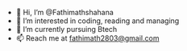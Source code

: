 - 👋 Hi, I’m @Fathimathshahana
- 👀 I’m interested in coding, reading and managing 
- 🌱 I’m currently pursuing Btech 
- 📫 Reach me at fathimath2803@gmail.com


<!---
Fathimathshahana/Fathimathshahana is a ✨ special ✨ repository because its `README.md` (this file) appears on your GitHub profile.
You can click the Preview link to take a look at your changes.
--->
